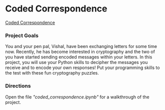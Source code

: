 # Coded Correspondence

[Coded Correspondence](https://www.codecademy.com/paths/bi-data-analyst/tracks/dsf-python-fundamentals-for-data-science-part-ii/modules/dsf-python-strings/projects/coded-correspondence-project)

### Project Goals
You and your pen pal, Vishal, have been exchanging letters for some time now. Recently, he has become interested in cryptography and the two of you have started sending encoded messages within your letters.
In this project, you will use your Python skills to decipher the messages you receive and to encode your own responses! Put your programming skills to the test with these fun cryptography puzzles.

### Directions
Open the file *"coded_correspondence.ipynb"* for a walkthrough of the project.